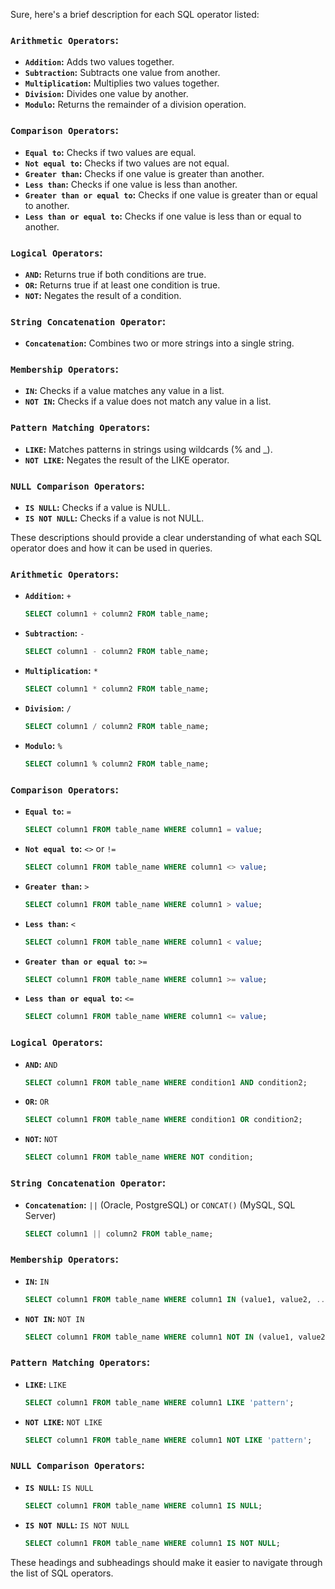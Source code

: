Sure, here's a brief description for each SQL operator listed:

### ``Arithmetic Operators``:

- **``Addition``:** Adds two values together.
- **``Subtraction``:** Subtracts one value from another.
- **``Multiplication``:** Multiplies two values together.
- **``Division``:** Divides one value by another.
- **``Modulo``:** Returns the remainder of a division operation.

### ``Comparison Operators``:

- **``Equal to``:** Checks if two values are equal.
- **``Not equal to``:** Checks if two values are not equal.
- **``Greater than``:** Checks if one value is greater than another.
- **``Less than``:** Checks if one value is less than another.
- **``Greater than or equal to``:** Checks if one value is greater than or equal to another.
- **``Less than or equal to``:** Checks if one value is less than or equal to another.

### ``Logical Operators``:

- **``AND``:** Returns true if both conditions are true.
- **``OR``:** Returns true if at least one condition is true.
- **``NOT``:** Negates the result of a condition.

### ``String Concatenation Operator``:

- **``Concatenation``:** Combines two or more strings into a single string.

### ``Membership Operators``:

- **``IN``:** Checks if a value matches any value in a list.
- **``NOT IN``:** Checks if a value does not match any value in a list.

### ``Pattern Matching Operators``:

- **``LIKE``:** Matches patterns in strings using wildcards (% and _).
- **``NOT LIKE``:** Negates the result of the LIKE operator.

### ``NULL Comparison Operators``:

- **``IS NULL``:** Checks if a value is NULL.
- **``IS NOT NULL``:** Checks if a value is not NULL.

These descriptions should provide a clear understanding of what each SQL operator does and how it can be used in queries.

### ``Arithmetic Operators``:

- **``Addition``:** `+`
  ```sql
  SELECT column1 + column2 FROM table_name;
  ```

- **``Subtraction``:** `-`
  ```sql
  SELECT column1 - column2 FROM table_name;
  ```

- **``Multiplication``:** `*`
  ```sql
  SELECT column1 * column2 FROM table_name;
  ```

- **``Division``:** `/`
  ```sql
  SELECT column1 / column2 FROM table_name;
  ```

- **``Modulo``:** `%`
  ```sql
  SELECT column1 % column2 FROM table_name;
  ```

### ``Comparison Operators``:

- **``Equal to``:** `=`
  ```sql
  SELECT column1 FROM table_name WHERE column1 = value;
  ```

- **``Not equal to``:** `<>` or `!=`
  ```sql
  SELECT column1 FROM table_name WHERE column1 <> value;
  ```

- **``Greater than``:** `>`
  ```sql
  SELECT column1 FROM table_name WHERE column1 > value;
  ```

- **``Less than``:** `<`
  ```sql
  SELECT column1 FROM table_name WHERE column1 < value;
  ```

- **``Greater than or equal to``:** `>=`
  ```sql
  SELECT column1 FROM table_name WHERE column1 >= value;
  ```

- **``Less than or equal to``:** `<=`
  ```sql
  SELECT column1 FROM table_name WHERE column1 <= value;
  ```

### ``Logical Operators``:

- **``AND``:** `AND`
  ```sql
  SELECT column1 FROM table_name WHERE condition1 AND condition2;
  ```

- **``OR``:** `OR`
  ```sql
  SELECT column1 FROM table_name WHERE condition1 OR condition2;
  ```

- **``NOT``:** `NOT`
  ```sql
  SELECT column1 FROM table_name WHERE NOT condition;
  ```

### ``String Concatenation Operator``:

- **``Concatenation``:** `||` (Oracle, PostgreSQL) or `CONCAT()` (MySQL, SQL Server)
  ```sql
  SELECT column1 || column2 FROM table_name;
  ```

### ``Membership Operators``:

- **``IN``:** `IN`
  ```sql
  SELECT column1 FROM table_name WHERE column1 IN (value1, value2, ...);
  ```

- **``NOT IN``:** `NOT IN`
  ```sql
  SELECT column1 FROM table_name WHERE column1 NOT IN (value1, value2, ...);
  ```

### ``Pattern Matching Operators``:

- **``LIKE``:** `LIKE`
  ```sql
  SELECT column1 FROM table_name WHERE column1 LIKE 'pattern';
  ```

- **``NOT LIKE``:** `NOT LIKE`
  ```sql
  SELECT column1 FROM table_name WHERE column1 NOT LIKE 'pattern';
  ```

### ``NULL Comparison Operators``:

- **``IS NULL``:** `IS NULL`
  ```sql
  SELECT column1 FROM table_name WHERE column1 IS NULL;
  ```

- **``IS NOT NULL``:** `IS NOT NULL`
  ```sql
  SELECT column1 FROM table_name WHERE column1 IS NOT NULL;
  ```

These headings and subheadings should make it easier to navigate through the list of SQL operators.
